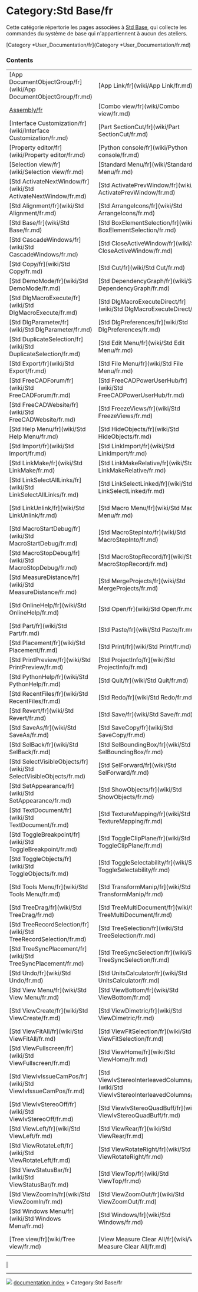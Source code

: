 # Category:Std Base/fr
Cette catégorie répertorie les pages associées à [Std Base](Std_Base/fr.md), qui collecte les commandes du système de base qui n\'appartiennent à aucun des ateliers.

[Category   *User\_Documentation/fr](Category   *User_Documentation/fr.md)

### Contents

|     |     |     |
| --- | --- | --- |
| [App DocumentObjectGroup/fr](wiki/App DocumentObjectGroup/fr.md) | [App Link/fr](wiki/App Link/fr.md) | [App Part/fr](wiki/App Part/fr.md) |
| [Assembly/fr](wiki/Assembly/fr.md) | [Combo view/fr](wiki/Combo view/fr.md) | [DAG view/fr](wiki/DAG view/fr.md) |
| [Interface Customization/fr](wiki/Interface Customization/fr.md) | [Part SectionCut/fr](wiki/Part SectionCut/fr.md) | [Part/fr](wiki/Part/fr.md) |
| [Property editor/fr](wiki/Property editor/fr.md) | [Python console/fr](wiki/Python console/fr.md) | [Report view/fr](wiki/Report view/fr.md) |
| [Selection view/fr](wiki/Selection view/fr.md) | [Standard Menu/fr](wiki/Standard Menu/fr.md) | [Std About/fr](wiki/Std About/fr.md) |
| [Std ActivateNextWindow/fr](wiki/Std ActivateNextWindow/fr.md) | [Std ActivatePrevWindow/fr](wiki/Std ActivatePrevWindow/fr.md) | [Std AddonMgr/fr](wiki/Std AddonMgr/fr.md) |
| [Std Alignment/fr](wiki/Std Alignment/fr.md) | [Std ArrangeIcons/fr](wiki/Std ArrangeIcons/fr.md) | [Std AxisCross/fr](wiki/Std AxisCross/fr.md) |
| [Std Base/fr](wiki/Std Base/fr.md) | [Std BoxElementSelection/fr](wiki/Std BoxElementSelection/fr.md) | [Std BoxSelection/fr](wiki/Std BoxSelection/fr.md) |
| [Std CascadeWindows/fr](wiki/Std CascadeWindows/fr.md) | [Std CloseActiveWindow/fr](wiki/Std CloseActiveWindow/fr.md) | [Std CloseAllWindows/fr](wiki/Std CloseAllWindows/fr.md) |
| [Std Copy/fr](wiki/Std Copy/fr.md) | [Std Cut/fr](wiki/Std Cut/fr.md) | [Std Delete/fr](wiki/Std Delete/fr.md) |
| [Std DemoMode/fr](wiki/Std DemoMode/fr.md) | [Std DependencyGraph/fr](wiki/Std DependencyGraph/fr.md) | [Std DlgCustomize/fr](wiki/Std DlgCustomize/fr.md) |
| [Std DlgMacroExecute/fr](wiki/Std DlgMacroExecute/fr.md) | [Std DlgMacroExecuteDirect/fr](wiki/Std DlgMacroExecuteDirect/fr.md) | [Std DlgMacroRecord/fr](wiki/Std DlgMacroRecord/fr.md) |
| [Std DlgParameter/fr](wiki/Std DlgParameter/fr.md) | [Std DlgPreferences/fr](wiki/Std DlgPreferences/fr.md) | [Std DrawStyle/fr](wiki/Std DrawStyle/fr.md) |
| [Std DuplicateSelection/fr](wiki/Std DuplicateSelection/fr.md) | [Std Edit Menu/fr](wiki/Std Edit Menu/fr.md) | [Std Edit/fr](wiki/Std Edit/fr.md) |
| [Std Export/fr](wiki/Std Export/fr.md) | [Std File Menu/fr](wiki/Std File Menu/fr.md) | [Std FreeCADFAQ/fr](wiki/Std FreeCADFAQ/fr.md) |
| [Std FreeCADForum/fr](wiki/Std FreeCADForum/fr.md) | [Std FreeCADPowerUserHub/fr](wiki/Std FreeCADPowerUserHub/fr.md) | [Std FreeCADUserHub/fr](wiki/Std FreeCADUserHub/fr.md) |
| [Std FreeCADWebsite/fr](wiki/Std FreeCADWebsite/fr.md) | [Std FreezeViews/fr](wiki/Std FreezeViews/fr.md) | [Std Group/fr](wiki/Std Group/fr.md) |
| [Std Help Menu/fr](wiki/Std Help Menu/fr.md) | [Std HideObjects/fr](wiki/Std HideObjects/fr.md) | [Std HideSelection/fr](wiki/Std HideSelection/fr.md) |
| [Std Import/fr](wiki/Std Import/fr.md) | [Std LinkImport/fr](wiki/Std LinkImport/fr.md) | [Std LinkImportAll/fr](wiki/Std LinkImportAll/fr.md) |
| [Std LinkMake/fr](wiki/Std LinkMake/fr.md) | [Std LinkMakeRelative/fr](wiki/Std LinkMakeRelative/fr.md) | [Std LinkReplace/fr](wiki/Std LinkReplace/fr.md) |
| [Std LinkSelectAllLinks/fr](wiki/Std LinkSelectAllLinks/fr.md) | [Std LinkSelectLinked/fr](wiki/Std LinkSelectLinked/fr.md) | [Std LinkSelectLinkedFinal/fr](wiki/Std LinkSelectLinkedFinal/fr.md) |
| [Std LinkUnlink/fr](wiki/Std LinkUnlink/fr.md) | [Std Macro Menu/fr](wiki/Std Macro Menu/fr.md) | [Std MacroAttachDebugger/fr](wiki/Std MacroAttachDebugger/fr.md) |
| [Std MacroStartDebug/fr](wiki/Std MacroStartDebug/fr.md) | [Std MacroStepInto/fr](wiki/Std MacroStepInto/fr.md) | [Std MacroStepOver/fr](wiki/Std MacroStepOver/fr.md) |
| [Std MacroStopDebug/fr](wiki/Std MacroStopDebug/fr.md) | [Std MacroStopRecord/fr](wiki/Std MacroStopRecord/fr.md) | [Std MainFullscreen/fr](wiki/Std MainFullscreen/fr.md) |
| [Std MeasureDistance/fr](wiki/Std MeasureDistance/fr.md) | [Std MergeProjects/fr](wiki/Std MergeProjects/fr.md) | [Std New/fr](wiki/Std New/fr.md) |
| [Std OnlineHelp/fr](wiki/Std OnlineHelp/fr.md) | [Std Open/fr](wiki/Std Open/fr.md) | [Std OrthographicCamera/fr](wiki/Std OrthographicCamera/fr.md) |
| [Std Part/fr](wiki/Std Part/fr.md) | [Std Paste/fr](wiki/Std Paste/fr.md) | [Std PerspectiveCamera/fr](wiki/Std PerspectiveCamera/fr.md) |
| [Std Placement/fr](wiki/Std Placement/fr.md) | [Std Print/fr](wiki/Std Print/fr.md) | [Std PrintPdf/fr](wiki/Std PrintPdf/fr.md) |
| [Std PrintPreview/fr](wiki/Std PrintPreview/fr.md) | [Std ProjectInfo/fr](wiki/Std ProjectInfo/fr.md) | [Std ProjectUtil/fr](wiki/Std ProjectUtil/fr.md) |
| [Std PythonHelp/fr](wiki/Std PythonHelp/fr.md) | [Std Quit/fr](wiki/Std Quit/fr.md) | [Std RandomColor/fr](wiki/Std RandomColor/fr.md) |
| [Std RecentFiles/fr](wiki/Std RecentFiles/fr.md) | [Std Redo/fr](wiki/Std Redo/fr.md) | [Std Refresh/fr](wiki/Std Refresh/fr.md) |
| [Std Revert/fr](wiki/Std Revert/fr.md) | [Std Save/fr](wiki/Std Save/fr.md) | [Std SaveAll/fr](wiki/Std SaveAll/fr.md) |
| [Std SaveAs/fr](wiki/Std SaveAs/fr.md) | [Std SaveCopy/fr](wiki/Std SaveCopy/fr.md) | [Std SceneInspector/fr](wiki/Std SceneInspector/fr.md) |
| [Std SelBack/fr](wiki/Std SelBack/fr.md) | [Std SelBoundingBox/fr](wiki/Std SelBoundingBox/fr.md) | [Std SelectAll/fr](wiki/Std SelectAll/fr.md) |
| [Std SelectVisibleObjects/fr](wiki/Std SelectVisibleObjects/fr.md) | [Std SelForward/fr](wiki/Std SelForward/fr.md) | [Std SendToPythonConsole/fr](wiki/Std SendToPythonConsole/fr.md) |
| [Std SetAppearance/fr](wiki/Std SetAppearance/fr.md) | [Std ShowObjects/fr](wiki/Std ShowObjects/fr.md) | [Std ShowSelection/fr](wiki/Std ShowSelection/fr.md) |
| [Std TextDocument/fr](wiki/Std TextDocument/fr.md) | [Std TextureMapping/fr](wiki/Std TextureMapping/fr.md) | [Std TileWindows/fr](wiki/Std TileWindows/fr.md) |
| [Std ToggleBreakpoint/fr](wiki/Std ToggleBreakpoint/fr.md) | [Std ToggleClipPlane/fr](wiki/Std ToggleClipPlane/fr.md) | [Std ToggleNavigation/fr](wiki/Std ToggleNavigation/fr.md) |
| [Std ToggleObjects/fr](wiki/Std ToggleObjects/fr.md) | [Std ToggleSelectability/fr](wiki/Std ToggleSelectability/fr.md) | [Std ToggleVisibility/fr](wiki/Std ToggleVisibility/fr.md) |
| [Std Tools Menu/fr](wiki/Std Tools Menu/fr.md) | [Std TransformManip/fr](wiki/Std TransformManip/fr.md) | [Std TreeCollapseDocument/fr](wiki/Std TreeCollapseDocument/fr.md) |
| [Std TreeDrag/fr](wiki/Std TreeDrag/fr.md) | [Std TreeMultiDocument/fr](wiki/Std TreeMultiDocument/fr.md) | [Std TreePreSelection/fr](wiki/Std TreePreSelection/fr.md) |
| [Std TreeRecordSelection/fr](wiki/Std TreeRecordSelection/fr.md) | [Std TreeSelection/fr](wiki/Std TreeSelection/fr.md) | [Std TreeSingleDocument/fr](wiki/Std TreeSingleDocument/fr.md) |
| [Std TreeSyncPlacement/fr](wiki/Std TreeSyncPlacement/fr.md) | [Std TreeSyncSelection/fr](wiki/Std TreeSyncSelection/fr.md) | [Std TreeSyncView/fr](wiki/Std TreeSyncView/fr.md) |
| [Std Undo/fr](wiki/Std Undo/fr.md) | [Std UnitsCalculator/fr](wiki/Std UnitsCalculator/fr.md) | [Std UserEditMode/fr](wiki/Std UserEditMode/fr.md) |
| [Std View Menu/fr](wiki/Std View Menu/fr.md) | [Std ViewBottom/fr](wiki/Std ViewBottom/fr.md) | [Std ViewBoxZoom/fr](wiki/Std ViewBoxZoom/fr.md) |
| [Std ViewCreate/fr](wiki/Std ViewCreate/fr.md) | [Std ViewDimetric/fr](wiki/Std ViewDimetric/fr.md) | [Std ViewDockUndockFullscreen/fr](wiki/Std ViewDockUndockFullscreen/fr.md) |
| [Std ViewFitAll/fr](wiki/Std ViewFitAll/fr.md) | [Std ViewFitSelection/fr](wiki/Std ViewFitSelection/fr.md) | [Std ViewFront/fr](wiki/Std ViewFront/fr.md) |
| [Std ViewFullscreen/fr](wiki/Std ViewFullscreen/fr.md) | [Std ViewHome/fr](wiki/Std ViewHome/fr.md) | [Std ViewIsometric/fr](wiki/Std ViewIsometric/fr.md) |
| [Std ViewIvIssueCamPos/fr](wiki/Std ViewIvIssueCamPos/fr.md) | [Std ViewIvStereoInterleavedColumns/fr](wiki/Std ViewIvStereoInterleavedColumns/fr.md) | [Std ViewIvStereoInterleavedRows/fr](wiki/Std ViewIvStereoInterleavedRows/fr.md) |
| [Std ViewIvStereoOff/fr](wiki/Std ViewIvStereoOff/fr.md) | [Std ViewIvStereoQuadBuff/fr](wiki/Std ViewIvStereoQuadBuff/fr.md) | [Std ViewIvStereoRedGreen/fr](wiki/Std ViewIvStereoRedGreen/fr.md) |
| [Std ViewLeft/fr](wiki/Std ViewLeft/fr.md) | [Std ViewRear/fr](wiki/Std ViewRear/fr.md) | [Std ViewRight/fr](wiki/Std ViewRight/fr.md) |
| [Std ViewRotateLeft/fr](wiki/Std ViewRotateLeft/fr.md) | [Std ViewRotateRight/fr](wiki/Std ViewRotateRight/fr.md) | [Std ViewScreenShot/fr](wiki/Std ViewScreenShot/fr.md) |
| [Std ViewStatusBar/fr](wiki/Std ViewStatusBar/fr.md) | [Std ViewTop/fr](wiki/Std ViewTop/fr.md) | [Std ViewTrimetric/fr](wiki/Std ViewTrimetric/fr.md) |
| [Std ViewZoomIn/fr](wiki/Std ViewZoomIn/fr.md) | [Std ViewZoomOut/fr](wiki/Std ViewZoomOut/fr.md) | [Std WhatsThis/fr](wiki/Std WhatsThis/fr.md) |
| [Std Windows Menu/fr](wiki/Std Windows Menu/fr.md) | [Std Windows/fr](wiki/Std Windows/fr.md) | [Std Workbench/fr](wiki/Std Workbench/fr.md) |
| [Tree view/fr](wiki/Tree view/fr.md) | [View Measure Clear All/fr](wiki/View Measure Clear All/fr.md) | [View Measure Toggle All/fr](wiki/View Measure Toggle All/fr.md) |
|



---
![](images/Right_arrow.png) [documentation index](../README.md) > Category:Std Base/fr
